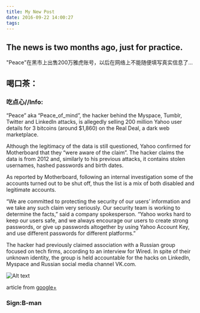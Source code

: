```yaml
---
title: My New Post
date: 2016-09-22 14:00:27
tags:
---
```

## The news is two months ago, just for practice.
"Peace"在黑市上出售200万雅虎账号，以后在网络上不能随便填写真实信息了...

## 喝口茶：

### 吃点心//Info:
“Peace” aka “Peace_of_mind”, the hacker behind the Myspace, Tumblr, Twitter and LinkedIn attacks, is allegedly selling 200 million Yahoo user details for 3 bitcoins (around $1,860) on the Real Deal, a dark web marketplace.

Although the legitimacy of the data is still questioned, Yahoo confirmed for Motherboard that they “were aware of the claim”. The hacker claims the data is from 2012 and, similarly to his previous attacks, it contains stolen usernames, hashed passwords and birth dates.

As reported by Motherboard, following an internal investigation some of the accounts turned out to be shut off, thus the list is a mix of both disabled and legitimate accounts.

“We are committed to protecting the security of our users’ information and we take any such claim very seriously. Our security team is working to determine the facts,” said a company spokesperson. “Yahoo works hard to keep our users safe, and we always encourage our users to create strong passwords, or give up passwords altogether by using Yahoo Account Key, and use different passwords for different platforms.”

The hacker had previously claimed association with a Russian group focused on tech firms, according to an interview for Wired. In spite of their unknown identity, the group is held accountable for the hacks on LinkedIn, Myspace and Russian social media channel VK.com.

![Alt text](\upload_image\black_huoguo.jpg) 

article from [google+](https://www.hotforsecurity.com/blog/peace-is-selling-200-million-yahoo-accounts-on-dark-web-16205.html)
### Sign:B-man